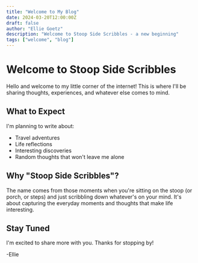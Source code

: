 ```yaml
---
title: "Welcome to My Blog"
date: 2024-03-20T12:00:00Z
draft: false
author: "Ellie Goetz"
description: "Welcome to Stoop Side Scribbles - a new beginning"
tags: ["welcome", "blog"]
---
```


# Welcome to Stoop Side Scribbles

Hello and welcome to my little corner of the internet! This is where I'll be sharing thoughts, experiences, and whatever else comes to mind.

## What to Expect

I'm planning to write about:
- Travel adventures
- Life reflections
- Interesting discoveries
- Random thoughts that won't leave me alone

## Why "Stoop Side Scribbles"?

The name comes from those moments when you're sitting on the stoop (or porch, or steps) and just scribbling down whatever's on your mind. It's about capturing the everyday moments and thoughts that make life interesting.

## Stay Tuned

I'm excited to share more with you. Thanks for stopping by!

-Ellie 